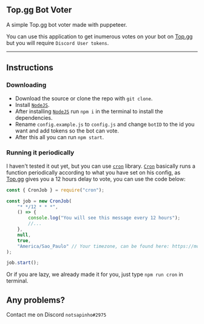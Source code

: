 ## Top.gg Bot Voter

A simple Top.gg bot voter made with puppeteer.

You can use this application to get inumerous votes on your bot on [Top.gg](https://top.gg) but you will require `Discord User tokens`.

<hr></hr>

## Instructions

### Downloading

-   Download the source or clone the repo with `git clone`.
-   Install [`NodeJS`](https://nodejs.org).
-   After installing [`NodeJS`](https://nodejs.org) run `npm i` in the terminal to install the dependencies.
-   Rename `config.example.js` to `config.js` and change `botID` to the id you want and add tokens so the bot can vote.
-   After this all you can run `npm start`.

### Running it periodically

I haven't tested it out yet, but you can use [`cron`](https://www.npmjs.com/package/cron) library. [`Cron`](https://www.npmjs.com/package/cron) basically runs a function periodically according to what you have set on his config, as [Top.gg](https://top.gg) gives you a 12 hours delay to vote, you can use the code below:

```js
const { CronJob } = require("cron");

const job = new CronJob(
    "* */12 * * *",
    () => {
        console.log("You will see this message every 12 hours");
        //...
    },
    null,
    true,
    "America/Sao_Paulo" // Your timezone, can be found here: https://momentjs.com/timezone/
);

job.start();
```

Or if you are lazy, we already made it for you, just type `npm run cron` in terminal.

## Any problems?
Contact me on Discord `notsapinho#2975`
